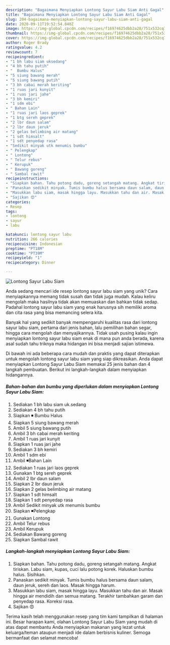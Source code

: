 ```yaml
---
description: "Bagaimana Menyiapkan Lontong Sayur Labu Siam Anti Gagal"
title: "Bagaimana Menyiapkan Lontong Sayur Labu Siam Anti Gagal"
slug: 204-bagaimana-menyiapkan-lontong-sayur-labu-siam-anti-gagal
date: 2020-09-11T19:52:54.840Z
image: https://img-global.cpcdn.com/recipes/f16974625dbb2a28/751x532cq70/lontong-sayur-labu-siam-foto-resep-utama.jpg
thumbnail: https://img-global.cpcdn.com/recipes/f16974625dbb2a28/751x532cq70/lontong-sayur-labu-siam-foto-resep-utama.jpg
cover: https://img-global.cpcdn.com/recipes/f16974625dbb2a28/751x532cq70/lontong-sayur-labu-siam-foto-resep-utama.jpg
author: Roger Brady
ratingvalue: 4.2
reviewcount: 7
recipeingredient:
- "1 bh labu siam uksedang"
- "4 bh tahu putih"
- "  Bumbu Halus"
- "5 siung bawang merah"
- "5 siung bawang putih"
- "3 bh cabai merah keriting"
- "1 ruas jari kunyit"
- "1 ruas jari jahe"
- "3 bh kemiri"
- "1 sdm ebi"
- " Bahan Lain"
- "1 ruas jari laos geprek"
- "1 btg sereh geprek"
- "2 lbr daun salam"
- "2 lbr daun jeruk"
- "2 gelas belimbing air matang"
- "1 sdt himsalt"
- "1 sdt penyedap rasa"
- "Sedikit minyak utk menumis bumbu"
- " Pelengkap"
- " Lontong"
- " Telur rebus"
- " Kerupuk"
- " Bawang goreng"
- " Sambal rawit"
recipeinstructions:
- "Siapkan bahan. Tahu potong dadu, goreng setangah matang. Angkat tiriskan. Labu siam, kupas, cuci lalu potong korek. Haluskan bumbu halus. Sisihkan."
- "Panaskan sedikit minyak. Tumis bumbu halus bersama daun salam, daun jeruk, sereh dan laos. Masak hingga harum."
- "Masukkan labu siam, masak hingga layu. Masukkan tahu dan air. Masak hingga air mendidih dan semua matang. Terakhir tambahkan garam dan penyedap rasa. Koreksi rasa."
- "Sajikan 😍"
categories:
- Resep
tags:
- lontong
- sayur
- labu

katakunci: lontong sayur labu 
nutrition: 266 calories
recipecuisine: Indonesian
preptime: "PT18M"
cooktime: "PT39M"
recipeyield: "1"
recipecategory: Dinner

---
```



![Lontong Sayur Labu Siam](https://img-global.cpcdn.com/recipes/f16974625dbb2a28/751x532cq70/lontong-sayur-labu-siam-foto-resep-utama.jpg)

Anda sedang mencari ide resep lontong sayur labu siam yang unik? Cara menyiapkannya memang tidak susah dan tidak juga mudah. Kalau keliru mengolah maka hasilnya tidak akan memuaskan dan bahkan tidak sedap. Padahal lontong sayur labu siam yang enak harusnya sih memiliki aroma dan cita rasa yang bisa memancing selera kita.

Banyak hal yang sedikit banyak mempengaruhi kualitas rasa dari lontong sayur labu siam, pertama dari jenis bahan, lalu pemilihan bahan segar, hingga cara mengolah dan menyajikannya. Tidak usah pusing kalau ingin menyiapkan lontong sayur labu siam enak di mana pun anda berada, karena asal sudah tahu triknya maka hidangan ini bisa menjadi sajian istimewa.




Di bawah ini ada beberapa cara mudah dan praktis yang dapat diterapkan untuk mengolah lontong sayur labu siam yang siap dikreasikan. Anda dapat menyiapkan Lontong Sayur Labu Siam memakai 25 jenis bahan dan 4 langkah pembuatan. Berikut ini langkah-langkah dalam menyiapkan hidangannya.

<!--inarticleads1-->

##### Bahan-bahan dan bumbu yang diperlukan dalam menyiapkan Lontong Sayur Labu Siam:

1. Sediakan 1 bh labu siam uk.sedang
1. Sediakan 4 bh tahu putih
1. Siapkan  ◾ Bumbu Halus
1. Siapkan 5 siung bawang merah
1. Ambil 5 siung bawang putih
1. Ambil 3 bh cabai merah keriting
1. Ambil 1 ruas jari kunyit
1. Siapkan 1 ruas jari jahe
1. Sediakan 3 bh kemiri
1. Ambil 1 sdm ebi
1. Ambil  ◾Bahan Lain
1. Sediakan 1 ruas jari laos geprek
1. Gunakan 1 btg sereh geprek
1. Ambil 2 lbr daun salam
1. Siapkan 2 lbr daun jeruk
1. Siapkan 2 gelas belimbing air matang
1. Siapkan 1 sdt himsalt
1. Siapkan 1 sdt penyedap rasa
1. Ambil Sedikit minyak utk menumis bumbu
1. Siapkan  ◾Pelengkap
1. Gunakan  Lontong
1. Ambil  Telur rebus
1. Ambil  Kerupuk
1. Sediakan  Bawang goreng
1. Siapkan  Sambal rawit




<!--inarticleads2-->

##### Langkah-langkah menyiapkan Lontong Sayur Labu Siam:

1. Siapkan bahan. Tahu potong dadu, goreng setangah matang. Angkat tiriskan. Labu siam, kupas, cuci lalu potong korek. Haluskan bumbu halus. Sisihkan.
1. Panaskan sedikit minyak. Tumis bumbu halus bersama daun salam, daun jeruk, sereh dan laos. Masak hingga harum.
1. Masukkan labu siam, masak hingga layu. Masukkan tahu dan air. Masak hingga air mendidih dan semua matang. Terakhir tambahkan garam dan penyedap rasa. Koreksi rasa.
1. Sajikan 😍




Terima kasih telah menggunakan resep yang tim kami tampilkan di halaman ini. Besar harapan kami, olahan Lontong Sayur Labu Siam yang mudah di atas dapat membantu Anda menyiapkan makanan yang lezat untuk keluarga/teman ataupun menjadi ide dalam berbisnis kuliner. Semoga bermanfaat dan selamat mencoba!
